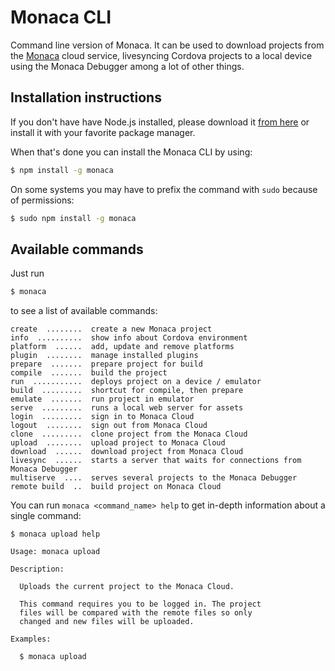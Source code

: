 Monaca CLI
==========

Command line version of Monaca. It can be used to download projects from the [Monaca](http://monaca.io) cloud service, livesyncing Cordova projects to a local device using the Monaca Debugger among a lot of other things.

Installation instructions
----

If you don't have have Node.js installed, please download it [from here](http://nodejs.org/) or install it with your favorite package manager.

When that's done you can install the Monaca CLI by using:

```bash
$ npm install -g monaca
```

On some systems you may have to prefix the command with `sudo` because of permissions:

```bash
$ sudo npm install -g monaca
```

Available commands
----

Just run 

```bash
$ monaca
```

to see a list of available commands:

```
create  ........  create a new Monaca project
info  ..........  show info about Cordova environment
platform  ......  add, update and remove platforms
plugin  ........  manage installed plugins
prepare  .......  prepare project for build
compile  .......  build the project
run  ...........  deploys project on a device / emulator
build  .........  shortcut for compile, then prepare
emulate  .......  run project in emulator
serve  .........  runs a local web server for assets
login  .........  sign in to Monaca Cloud
logout  ........  sign out from Monaca Cloud
clone  .........  clone project from the Monaca Cloud
upload  ........  upload project to Monaca Cloud
download  ......  download project from Monaca Cloud
livesync  ......  starts a server that waits for connections from Monaca Debugger
multiserve  ....  serves several projects to the Monaca Debugger
remote build  ..  build project on Monaca Cloud
```

You can run `monaca <command_name> help` to get in-depth information about a single command:

```
$ monaca upload help

Usage: monaca upload

Description:

  Uploads the current project to the Monaca Cloud.

  This command requires you to be logged in. The project
  files will be compared with the remote files so only
  changed and new files will be uploaded.

Examples:

  $ monaca upload
```

